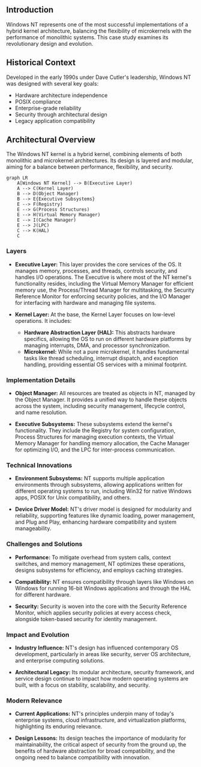 ## Introduction
Windows NT represents one of the most successful implementations of a hybrid kernel architecture, balancing the flexibility of microkernels with the performance of monolithic systems. This case study examines its revolutionary design and evolution.

## Historical Context
Developed in the early 1990s under Dave Cutler's leadership, Windows NT was designed with several key goals:
- Hardware architecture independence
- POSIX compliance
- Enterprise-grade reliability
- Security through architectural design
- Legacy application compatibility

## Architectural Overview

The Windows NT kernel is a hybrid kernel, combining elements of both monolithic and microkernel architectures. Its design is layered and modular, aiming for a balance between performance, flexibility, and security.

```mermaid
graph LR
    A[Windows NT Kernel] --> B(Executive Layer)
    A --> C(Kernel Layer)
    B --> D(Object Manager)
    B --> E{Executive Subsystems}
    E --> F(Registry)
    E --> G(Process Structures)
    E --> H(Virtual Memory Manager)
    E --> I(Cache Manager)
    E --> J(LPC)
    C --> K(HAL)
    C
```
### Layers

* **Executive Layer:** This layer provides the core services of the OS. It manages memory, processes, and threads, controls security, and handles I/O operations. The Executive is where most of the NT kernel's functionality resides, including the Virtual Memory Manager for efficient memory use, the Process/Thread Manager for multitasking, the Security Reference Monitor for enforcing security policies, and the I/O Manager for interfacing with hardware and managing file systems.

* **Kernel Layer:** At the base, the Kernel Layer focuses on low-level operations. It includes:
    * **Hardware Abstraction Layer (HAL):** This abstracts hardware specifics, allowing the OS to run on different hardware platforms by managing interrupts, DMA, and processor synchronization.
    * **Microkernel:** While not a pure microkernel, it handles fundamental tasks like thread scheduling, interrupt dispatch, and exception handling, providing essential OS services with a minimal footprint.

### Implementation Details

* **Object Manager:** All resources are treated as objects in NT, managed by the Object Manager. It provides a unified way to handle these objects across the system, including security management, lifecycle control, and name resolution.

* **Executive Subsystems:** These subsystems extend the kernel's functionality. They include the Registry for system configuration, Process Structures for managing execution contexts, the Virtual Memory Manager for handling memory allocation, the Cache Manager for optimizing I/O, and the LPC for inter-process communication.

### Technical Innovations

* **Environment Subsystems:** NT supports multiple application environments through subsystems, allowing applications written for different operating systems to run, including Win32 for native Windows apps, POSIX for Unix compatibility, and others.

* **Device Driver Model:** NT's driver model is designed for modularity and reliability, supporting features like dynamic loading, power management, and Plug and Play, enhancing hardware compatibility and system manageability.

### Challenges and Solutions

* **Performance:** To mitigate overhead from system calls, context switches, and memory management, NT optimizes these operations, designs subsystems for efficiency, and employs caching strategies.

* **Compatibility:** NT ensures compatibility through layers like Windows on Windows for running 16-bit Windows applications and through the HAL for different hardware.

* **Security:** Security is woven into the core with the Security Reference Monitor, which applies security policies at every access check, alongside token-based security for identity management.

### Impact and Evolution

* **Industry Influence:** NT's design has influenced contemporary OS development, particularly in areas like security, server OS architecture, and enterprise computing solutions.

* **Architectural Legacy:** Its modular architecture, security framework, and service design continue to impact how modern operating systems are built, with a focus on stability, scalability, and security.

### Modern Relevance

* **Current Applications:** NT's principles underpin many of today's enterprise systems, cloud infrastructure, and virtualization platforms, highlighting its enduring relevance.

* **Design Lessons:** Its design teaches the importance of modularity for maintainability, the critical aspect of security from the ground up, the benefits of hardware abstraction for broad compatibility, and the ongoing need to balance compatibility with innovation.
